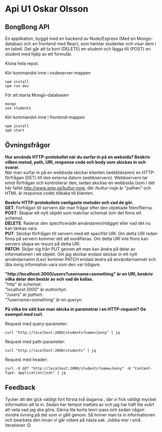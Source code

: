 # Api U1 Oskar Olsson

## BongBong API
En applikation, byggd med en backend av Node/Express (Med en Mongo-databas) och en frontend med React, som hämtar studenter och visar dem i en tabell. Det går att ta bort (DELETE) en student och lägga till (POST) en student med hjälp av ett formulär.  

Klona hela repot.  

Kör kommandot inne i nodeserver-mappen

```
npm install
npm run dev
```
För att starta Mongo-databasen
```
mongo
use students
```

Kör kommandot inne i frontend-mappen
```
npm install
npm start
```

## Övningsfrågor

**Hur används HTTP-protokollet när du surfar in på en websida? Beskriv vilken metod, path, URI, response code och body som skickas in och svarar.**  
När man surfar in på en webbsida skickar klienten (webbläsaren) en HTTP-förfrågan (GET) till den externa datorn (webbservern). Webbservern tar emot förfrågan och kontrollerar den, sedan skickas en webbsida (som i det här fallet http://www.smp.se/kultur-noje, där /kultur-noje är "pathen" och HTML är response code) tillbaka till klienten. <br/>

**Beskriv HTTP-protokollets vanligaste metoder och vad de gör.**  
**GET**: Förfrågan till servern där man frågar efter den utpekade filen/filerna.  
**POST**: Skapar ett nytt objekt som matchar schemat (om det finns ett schema).   
**DELETE**: Raderar den specificerade användaren/inlägget eller vad det nu kan tänkas vara.  
**PUT**: Skickar förfrågan till servern med ett specifikt URI. Om detta URI redan finns på servern kommer det att modifieras. Om detta URI inte finns kan servern skapa en resurs på detta URI.  
**PATCH**: Skiljer sig från PUT genom att man kan ändra på delar av informationen i ett objekt. Om jag skickar endast skickar in ett nytt användarnamn (t.ex) kommer PATCH endast ändra på användarnamnet och låta övrig information vara som den var tidigare.  

**"http://localhost:3000/users?username=something" är en URI, beskriv vilka delar den består av och vad de kallas.**  
"http" är *schemat*.  
"localhost:3000" är *authorityn*.  
"/users" är *pathen*.  
"?username=something" är en *queryn*.

**På vilka tre sätt kan man skicka in parametrar i en HTTP-request? Ge exempel med curl.**

Request med query-parameter:
```
curl "http://localhost:2000/students?name=Jonny" | jq
```

Request med path-parameter:
```
curl "http://localhost:2000/students" | jq
```
Request med header:
```
curl -X GET "http://localhost:2000/students?name=Jonny" -H "Content-Type: application/json" | jq
```
## Feedback
Tycker att det gick väldigt fort första två dagarna , där vi fick väldigt mycket information att ta in. Sedan har tempot mattats av och jag har haft lite svårt att veta vad jag ska göra. Gärna lite korta teori-pass och sedan någon mindre övning på det som vi gått genom. Så hinner man ta in informationen och bearbeta den innan vi går vidare på nästa sak. Jobba mer i små iterationer :wink:

